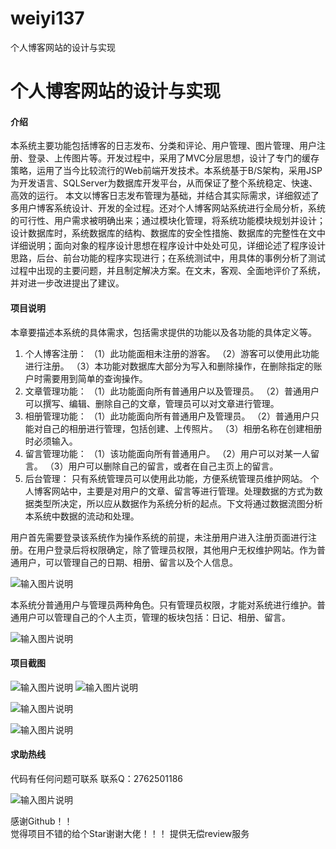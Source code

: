# weiyi137
个人博客网站的设计与实现

# 个人博客网站的设计与实现

#### 介绍
本系统主要功能包括博客的日志发布、分类和评论、用户管理、图片管理、用户注册、登录、上传图片等。开发过程中，采用了MVC分层思想，设计了专门的缓存策略，运用了当今比较流行的Web前端开发技术。本系统基于B/S架构，采用JSP为开发语言、SQLServer为数据库开发平台，从而保证了整个系统稳定、快速、高效的运行。
本文以博客日志发布管理为基础，并结合其实际需求，详细叙述了多用户博客系统设计、开发的全过程。还对个人博客网站系统进行全局分析，系统的可行性、用户需求被明确出来；通过模块化管理，将系统功能模块规划并设计；设计数据库时，系统数据库的结构、数据库的安全性措施、数据库的完整性在文中详细说明；面向对象的程序设计思想在程序设计中处处可见，详细论述了程序设计思路，后台、前台功能的程序实现进行；在系统测试中，用具体的事例分析了测试过程中出现的主要问题，并且制定解决方案。在文末，客观、全面地评价了系统，并对进一步改进提出了建议。











#### 项目说明
本章要描述本系统的具体需求，包括需求提供的功能以及各功能的具体定义等。
1. 个人博客注册：
（1）此功能面相未注册的游客。
（2）游客可以使用此功能进行注册。
（3）本功能对数据库大部分为写入和删除操作，在删除指定的账户时需要用到简单的查询操作。
2. 文章管理功能：
（1）此功能面向所有普通用户以及管理员。
（2）普通用户可以撰写、编辑、删除自己的文章，管理员可以对文章进行管理。
3. 相册管理功能：
（1）此功能面向所有普通用户及管理员。
（2）普通用户只能对自己的相册进行管理，包括创建、上传照片。
（3）相册名称在创建相册时必须输入。
4. 留言管理功能：
（1）该功能面向所有普通用户。
（2）用户可以对某一人留言。
（3）用户可以删除自己的留言，或者在自己主页上的留言。
5. 后台管理：
只有系统管理员可以使用此功能，方便系统管理员维护网站。
个人博客网站中，主要是对用户的文章、留言等进行管理。处理数据的方式为数据类型所决定，所以应从数据作为系统分析的起点。下文将通过数据流图分析本系统中数据的流动和处理。

用户首先需要登录该系统作为操作系统的前提，未注册用户进入注册页面进行注册。在用户登录后将权限确定，除了管理员权限，其他用户无权维护网站。作为普通用户，可以管理自己的日期、相册、留言以及个人信息。

![输入图片说明](https://images.gitee.com/uploads/images/2021/0128/161358_24967fc1_8621591.png "屏幕截图.png")

本系统分普通用户与管理员两种角色。只有管理员权限，才能对系统进行维护。普通用户可以管理自己的个人主页，管理的板块包括：日记、相册、留言。

![输入图片说明](https://images.gitee.com/uploads/images/2021/0128/161415_c1dff942_8621591.png "屏幕截图.png")




#### 项目截图
![输入图片说明](https://images.gitee.com/uploads/images/2021/0128/161425_8bf84bee_8621591.png "屏幕截图.png")
![输入图片说明](https://images.gitee.com/uploads/images/2021/0128/161430_92325f4f_8621591.png "屏幕截图.png")

![输入图片说明](https://images.gitee.com/uploads/images/2021/0128/161436_58b04dad_8621591.png "屏幕截图.png")

![输入图片说明](https://images.gitee.com/uploads/images/2021/0128/161445_db775f5f_8621591.png "屏幕截图.png")




#### 求助热线


代码有任何问题可联系
联系Q：2762501186

                            
![输入图片说明](https://images.gitee.com/uploads/images/2020/1119/003728_cd598bb9_4865385.jpeg "微信.jpg")           

感谢Github！！  
觉得项目不错的给个Star谢谢大佬！！！
提供无偿review服务
